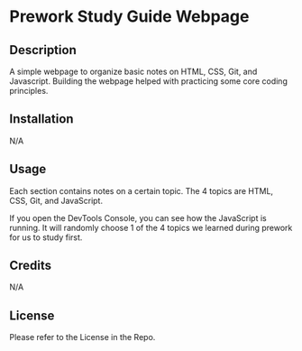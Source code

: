 # Prework Study Guide Webpage

## Description

A simple webpage to organize basic notes on HTML, CSS, Git, and Javascript. Building the webpage helped with practicing some core coding principles. 


## Installation

N/A

## Usage

Each section contains notes on a certain topic. The 4 topics are HTML, CSS, Git, and JavaScript.

If you open the DevTools Console, you can see how the JavaScript is running. It will randomly choose 1 of the 4 topics we learned during prework for us to study first.



## Credits

N/A

## License

Please refer to the License in the Repo.

